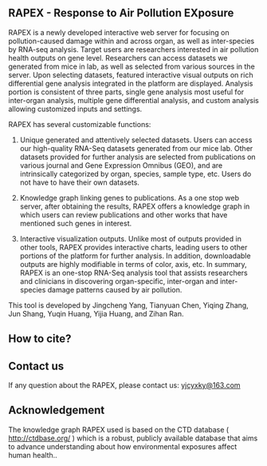 ## RAPEX - Response to Air Pollution EXposure

RAPEX is a newly developed interactive web server for focusing on pollution-caused damage within and across organ, as well as inter-species by RNA-seq analysis. Target users are researchers interested in air pollution health outputs on gene level. Researchers can access datasets we generated from mice in lab, as well as selected from various sources in the server. Upon selecting datasets, featured interactive visual outputs on rich differential gene analysis integrated in the platform are displayed. Analysis portion is consistent of three parts, single gene analysis most useful for inter-organ analysis, multiple gene differential analysis, and custom analysis allowing customized inputs and settings. 

RAPEX has several customizable functions:
1. Unique generated and attentively selected datasets. Users can access our high-quality RNA-Seq datasets generated from our mice lab. Other datasets provided for further analysis are selected from publications on various journal and Gene Expression Omnibus (GEO), and are intrinsically categorized by organ, species, sample type, etc. Users do not have to have their own datasets. 

2. Knowledge graph linking genes to publications. As a one stop web server, after obtaining the results, RAPEX offers a knowledge graph in which users can review publications and other works that have mentioned such genes in interest.

3. Interactive visualization outputs. Unlike most of outputs provided in other tools, RAPEX provides interactive charts, leading users to other portions of the platform for further analysis. In addition, downloadable outputs are highly modifiable in terms of color, axis, etc.
In summary, RAPEX is an one-stop RNA-Seq analysis tool that assists researchers and clinicians in discovering organ-specific, inter-organ and inter-species damage patterns caused by air pollution.

This tool is developed by Jingcheng Yang, Tianyuan Chen, Yiqing Zhang, Jun Shang, Yuqin Huang, Yijia Huang, and Zihan Ran.

## How to cite?


## Contact us

If any question about the RAPEX, please contact us: yjcyxky@163.com


## Acknowledgement

The knowledge graph RAPEX used is based on the CTD database ( http://ctdbase.org/ ) which is a robust, publicly available database that aims to advance understanding about how environmental exposures affect human health..
